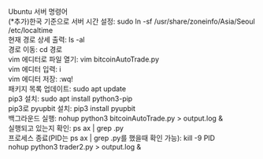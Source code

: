 Ubuntu 서버 명령어                
(*추가)한국 기준으로 서버 시간 설정: sudo ln -sf /usr/share/zoneinfo/Asia/Seoul /etc/localtime               
현재 경로 상세 출력: ls -al              
경로 이동: cd 경로               
vim 에디터로 파일 열기: vim bitcoinAutoTrade.py                
vim 에디터 입력: i              
vim 에디터 저장: :wq!                
패키지 목록 업데이트: sudo apt update                
pip3 설치: sudo apt install python3-pip              
pip3로 pyupbit 설치: pip3 install pyupbit                 
백그라운드 실행: nohup python3 bitcoinAutoTrade.py > output.log &               
실행되고 있는지 확인: ps ax | grep .py               
프로세스 종료(PID는 ps ax | grep .py를 했을때 확인 가능): kill -9 PID                  
nohup python3 trader2.py > output.log &
